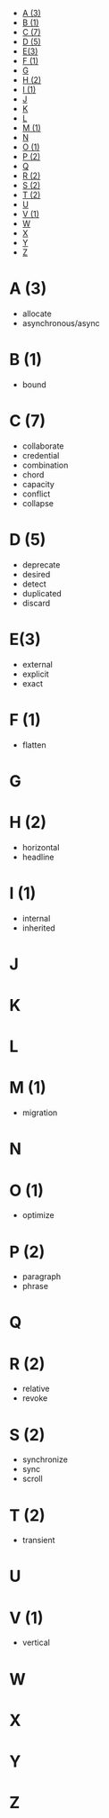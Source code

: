 <!-- TOC -->

- [A (3)](#a-3)
- [B (1)](#b-1)
- [C (7)](#c-7)
- [D (5)](#d-5)
- [E(3)](#e3)
- [F (1)](#f-1)
- [G](#g)
- [H (2)](#h-2)
- [I (1)](#i-1)
- [J](#j)
- [K](#k)
- [L](#l)
- [M (1)](#m-1)
- [N](#n)
- [O (1)](#o-1)
- [P (2)](#p-2)
- [Q](#q)
- [R (2)](#r-2)
- [S (2)](#s-2)
- [T (2)](#t-2)
- [U](#u)
- [V (1)](#v-1)
- [W](#w)
- [X](#x)
- [Y](#y)
- [Z](#z)

<!-- /TOC -->

# A (3)
- allocate
- asynchronous/async

# B (1)
- bound

# C (7)
- collaborate
- credential
- combination
- chord
- capacity
- conflict
- collapse

# D (5)
- deprecate
- desired
- detect
- duplicated
- discard

# E(3)
- external
- explicit
- exact

# F (1)
- flatten

# G

# H (2)
- horizontal
- headline

# I (1)
- internal 
- inherited

# J

# K

# L

# M (1)
- migration

# N

# O (1)
- optimize

# P (2)
- paragraph
- phrase

# Q

# R (2)
- relative
- revoke

# S (2)
- synchronize
- sync 
- scroll

# T (2)
- transient

# U

# V (1)
- vertical

# W

# X

# Y

# Z



